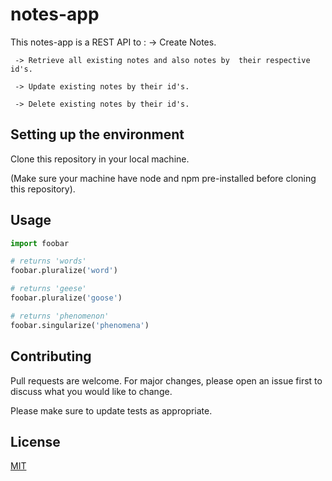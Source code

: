 # notes-app

This notes-app is a REST API to :
     -> Create Notes.

     -> Retrieve all existing notes and also notes by  their respective id's.

     -> Update existing notes by their id's.
     
     -> Delete existing notes by their id's.

## Setting up the environment

Clone this repository in your local machine.

(Make sure your machine have node and npm pre-installed before cloning this repository).

## Usage

```python
import foobar

# returns 'words'
foobar.pluralize('word')

# returns 'geese'
foobar.pluralize('goose')

# returns 'phenomenon'
foobar.singularize('phenomena')
```

## Contributing

Pull requests are welcome. For major changes, please open an issue first
to discuss what you would like to change.

Please make sure to update tests as appropriate.

## License

[MIT](https://choosealicense.com/licenses/mit/)